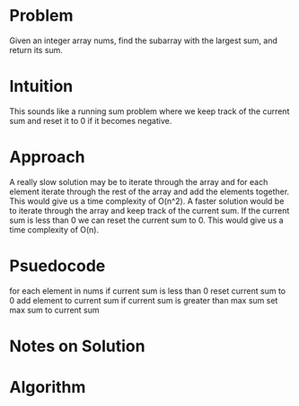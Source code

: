 # Problem
Given an integer array nums, find the subarray with the largest sum, and return its sum.
# Intuition
This sounds like a running sum problem where we keep track of the current sum and reset it to 0 if it becomes negative.
# Approach
A really slow solution may be to iterate through the array and for each element iterate through the rest of the array and add the elements together. This would give us a time complexity of O(n^2). A faster solution would be to iterate through the array and keep track of the current sum. If the current sum is less than 0 we can reset the current sum to 0. This would give us a time complexity of O(n).
# Psuedocode
for each element in nums
    if current sum is less than 0
        reset current sum to 0
    add element to current sum
    if current sum is greater than max sum
        set max sum to current sum
# Notes on Solution
# Algorithm